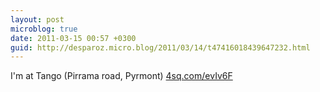 ```yaml
---
layout: post
microblog: true
date: 2011-03-15 00:57 +0300
guid: http://desparoz.micro.blog/2011/03/14/t47416018439647232.html
---
```

I'm at Tango (Pirrama road, Pyrmont) [4sq.com/evIv6F](http://4sq.com/evIv6F)
